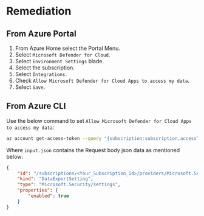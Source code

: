# Remediation

## From Azure Portal

1. From Azure Home select the Portal Menu.
2. Select `Microsoft Defender for Cloud`.
3. Select `Environment Settings` blade.
4. Select the subscription.
5. Select `Integrations`.
6. Check `Allow Microsoft Defender for Cloud Apps to access my data`.
7. Select `Save`.

## From Azure CLI

Use the below command to set `Allow Microsoft Defender for Cloud Apps to access my data`:

```sh
az account get-access-token --query "{subscription:subscription,accessToken:accessToken}" --out tsv | xargs -L1 bash -c 'curl -X PUT -H "Authorization: Bearer $1" -H "Content-Type: application/json" https://management.azure.com/subscriptions/<subscription_ID>/providers/Microsoft.Security/settings/MCAS?api-version=2021-06-01 -d@"input.json"'
```

Where `input.json` contains the Request body json data as mentioned below:

```json
{
    "id": "/subscriptions/<Your_Subscription_Id>/providers/Microsoft.Security/settings/MCAS", 
    "kind": "DataExportSetting", 
    "type": "Microsoft.Security/settings", 
    "properties": { 
        "enabled": true
    }
}
```
